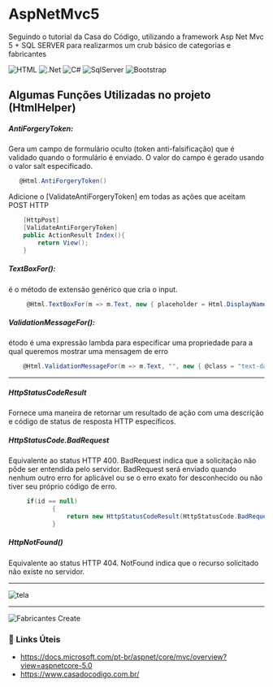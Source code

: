 # AspNetMvc5
Seguindo o tutorial da Casa do Código, utilizando a framework Asp Net Mvc 5 + SQL SERVER para realizarmos um crub básico de categorias e fabricantes

<img alt="HTML" src="https://img.shields.io/badge/HTML5-E34F26?style=for-the-badge&logo=html5&logoColor=white">&nbsp;<img alt=".Net" src="https://img.shields.io/badge/.NET-5C2D91?style=for-the-badge&logo=dot-net&logoColor=white">&nbsp;<img alt="C#" src="https://img.shields.io/badge/C%23-239120?style=for-the-badge&logo=c-sharp&logoColor=white">&nbsp;<img alt="SqlServer" src="https://img.shields.io/badge/Microsoft%20SQL%20Sever-CC2927?style=for-the-badge&logo=microsoft%20sql%20server&logoColor=white">&nbsp;<img alt="Bootstrap" src="https://img.shields.io/badge/Bootstrap-563D7C?style=for-the-badge&logo=bootstrap&logoColor=white">&nbsp;

## Algumas Funções Utilizadas no projeto (HtmlHelper)

<h5>AntiForgeryToken:</h5> Gera um campo de formulário oculto (token anti-falsificação) que é validado quando o formulário é enviado. O valor do campo é gerado usando o valor salt especificado.

~~~C#
   @Html.AntiForgeryToken()
~~~

Adicione o [ValidateAntiForgeryToken] em todas as ações que aceitam POST HTTP
~~~C#
    [HttpPost]
    [ValidateAntiForgeryToken]
    public ActionResult Index(){
        return View();
    }
~~~

<h5>TextBoxFor():</h5>é o método de extensão genérico que cria o input.

~~~C#
     @Html.TextBoxFor(m => m.Text, new { placeholder = Html.DisplayNameFor(m => m.Text), @class = "form-control" })
~~~

<h5>ValidationMessageFor():</h5>
étodo é uma expressão lambda para especificar uma propriedade para a qual queremos mostrar uma mensagem de erro

~~~C#
    @Html.ValidationMessageFor(m => m.Text, "", new { @class = "text-danger custom-danger" })
~~~

<hr>

<h5>HttpStatusCodeResult</h5>
Fornece uma maneira de retornar um resultado de ação com uma descrição e código de status de resposta HTTP específicos.

<h5>HttpStatusCode.BadRequest</h5>
Equivalente ao status HTTP 400. BadRequest indica que a solicitação não pôde ser entendida pelo servidor. BadRequest será enviado quando nenhum outro erro for aplicável ou se o erro exato for desconhecido ou não tiver seu próprio código de erro.

~~~C#
     if(id == null)
            {
                return new HttpStatusCodeResult(HttpStatusCode.BadRequest);
            }
~~~

<h5>HttpNotFound()</h5>
Equivalente ao status HTTP 404. NotFound indica que o recurso solicitado não existe no servidor.

<hr>
<img alt="tela" src="https://ik.imagekit.io/cleber/fabricantes_C4jx-6iI8.png">

<hr>
<img alt="Fabricantes Create" src="https://ik.imagekit.io/cleber/fabricantes_6yblZW7DF.png">

### :link: Links Úteis
 - https://docs.microsoft.com/pt-br/aspnet/core/mvc/overview?view=aspnetcore-5.0
 - https://www.casadocodigo.com.br/
